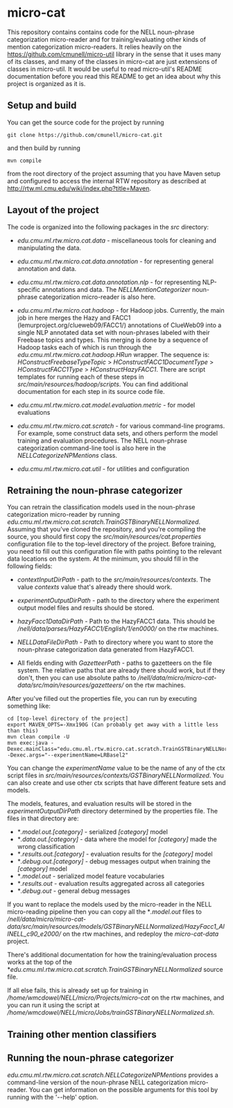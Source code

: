 # micro-cat

This repository contains contains code for the 
NELL noun-phrase categorization micro-reader and 
for training/evaluating other kinds of mention
categorization micro-readers.  It relies heavily on
the https://github.com/cmunell/micro-util 
library in the sense that it uses many of its classes,
and many of the classes in micro-cat are just extensions
of classes in micro-util.  It would be useful to 
read micro-util's README
documentation before you read this README to get
an idea about why this project is organized as it is.

## Setup and build ##

You can get the source code for the project by running

    git clone https://github.com/cmunell/micro-cat.git
    
and then build by running

    mvn compile 
    
from the root directory of the project assuming that you have
Maven setup and configured to access the internal RTW repository
as described at http://rtw.ml.cmu.edu/wiki/index.php?title=Maven.

## Layout of the project ##

The code is organized into the following packages in 
the *src* directory:

* *edu.cmu.ml.rtw.micro.cat.data* - miscellaneous tools for
cleaning and manipulating the data.

* *edu.cmu.ml.rtw.micro.cat.data.annotation* - for
representing general annotation and data.

* *edu.cmu.ml.rtw.micro.cat.data.annotation.nlp* - for representing
NLP-specific annotations and data.  The *NELLMentionCategorizer* 
noun-phrase categorization micro-reader is also here.

* *edu.cmu.ml.rtw.micro.cat.hadoop* - for Hadoop jobs.  Currently,
the main job in here merges the Hazy and FACC1
(lemurproject.org/clueweb09/FACC1/) annotations of ClueWeb09
into a single NLP annotated data set with noun-phrases labeled
 with their Freebase topics and types.  This merging is done
 by a sequence of Hadoop tasks each of which is run through
 the *edu.cmu.ml.rtw.micro.cat.hadoop.HRun* wrapper. The sequence
 is: *HConstructFreebaseTypeTopic* > *HConstructFACC1DocumentType* > 
 *HConstructFACC1Type* > *HConstructHazyFACC1*.
There are script templates for running each of these steps in 
*src/main/resources/hadoop/scripts*.  You can find additional documentation
for each step in its source code file.

* *edu.cmu.ml.rtw.micro.cat.model.evaluation.metric* - for model
evaluations

* *edu.cmu.ml.rtw.micro.cat.scratch* - for various command-line
programs.  For example, some construct data sets, and
others perform the model training and evaluation procedures.  The
NELL noun-phrase categorization command-line tool is also here
in the *NELLCategorizeNPMentions* class.

* *edu.cmu.ml.rtw.micro.cat.util* - for utilities and configuration

## Retraining the noun-phrase categorizer ##

You can retrain the classification models used in the noun-phrase 
categorization micro-reader by running 
*edu.cmu.ml.rtw.micro.cat.scratch.TrainGSTBinaryNELLNormalized*.  
Assuming that you've cloned the repository, and you're compiling
the source, you should first copy the *src/main/resources/cat.properties*
configuration file to the top-level directory of the project.  Before
training, you need to fill out this configuration file with 
paths pointing to the relevant data locations on the system.  At the
minimum, you should fill in the following fields:

* *contextInputDirPath* - path to the *src/main/resources/contexts*.  The
value *contexts* value that's already there should work.

* *experimentOutputDirPath* - path to the directory where the experiment
output model files and results should be stored.

* *hazyFacc1DataDirPath* - Path to the HazyFACC1 data.  This should be
*/nell/data/parses/HazyFACC1/English/1/en0000/* on the rtw machines.

* *NELLDataFileDirPath* - Path to directory where you want to store the 
noun-phrase categorization data generated from HazyFACC1. 

* All fields ending with *GazetteerPath* - paths to gazetteers on the file
system.  The relative paths that are already there should work, but if 
they don't, then you can use absolute paths to 
*/nell/data/micro/micro-cat-data/src/main/resources/gazetteers/* on the
rtw machines.

After you've filled out the properties file, you can run by executing something
like:

    cd [top-level directory of the project]
    export MAVEN_OPTS=-Xmx190G (Can probably get away with a little less than this)
    mvn clean compile -U
    mvn exec:java -Dexec.mainClass="edu.cmu.ml.rtw.micro.cat.scratch.TrainGSTBinaryNELLNormalized" -Dexec.args="--experimentName=LRBasel2"

You can change the *experimentName* value to be the name of any of the ctx script
files in *src/main/resources/contexts/GSTBinaryNELLNormalized*.  You can also
create and use other ctx scripts that have different feature sets and models.

The models, features, and evaluation results will be stored in the 
*experimentOutputDirPath* directory determined by the properties file.  The files
in that directory are:

* **.model.out.[category]* - serialized *[category]* model
* **.data.out.[category]* - data where the model for *[category]* made the wrong classification
* **.results.out.[category]* - evaluation results for the *[category]* model
* **.debug.out.[category]* - debug messages output when training the *[category]* model
* **.model.out* - serialized model feature vocabularies
* **.results.out* - evaluation results aggregated across all categories
* **.debug.out* - general debug messages

If you want to replace the models used by the micro-reader in the NELL micro-reading pipeline
then you can copy all the **.model.out* files to 
*/nell/data/micro/micro-cat-data/src/main/resources/models/GSTBinaryNELLNormalized/HazyFacc1_AllNELL_c90_e2000/*
on the rtw machines, and redeploy the *micro-cat-data* project.

There's additional documentation for how the training/evaluation process works
at the top of the **edu.cmu.ml.rtw.micro.cat.scratch.TrainGSTBinaryNELLNormalized*
source file.

If all else fails, this is already set up for training in 
*/home/wmcdowel/NELL/micro/Projects/micro-cat* on the rtw machines, and you can run it
using the script at */home/wmcdowel/NELL/micro/Jobs/trainGSTBinaryNELLNormalized.sh*.
 
## Training other mention classifiers ##


		
## Running the noun-phrase categorizer ##

*edu.cmu.ml.rtw.micro.cat.scratch.NELLCategorizeNPMentions* provides
a command-line version of the noun-phrase NELL categorization 
micro-reader.  You can get information on the possible arguments for
this tool by running with the '--help' option.